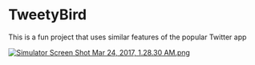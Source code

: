 # TweetyBird
This is a fun project that uses similar features of the popular Twitter app

[![Simulator Screen Shot Mar 24, 2017, 1.28.30 AM.png](https://s28.postimg.org/4p4sykc4t/Simulator_Screen_Shot_Mar_24_2017_1.28.30_AM.png)](https://postimg.org/image/ez77xt209/)
